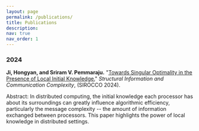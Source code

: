 ```yaml
---
layout: page
permalink: /publications/
title: Publications
description: 
nav: true
nav_order: 1
---
```



### 2024

**Ji, Hongyan, and Sriram V. Pemmaraju.** "[Towards Singular Optimality in the Presence of Local Initial Knowledge.](https://link.springer.com/chapter/10.1007/978-3-031-60603-8_17)" *Structural Information and Communication Complexity*, (SIROCCO 2024).  

Abstract: In distributed computing, the initial knowledge each processor has about its surroundings can greatly influence algorithmic efficiency, particularly the message complexity -- the amount of information exchanged between processors. This paper highlights the power of local knowledge in distributed settings. 

